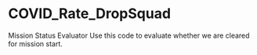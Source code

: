 # COVID_Rate_DropSquad
Mission Status Evaluator
Use this code to evaluate whether we are cleared for mission start.
